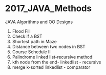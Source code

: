 # 2017_JAVA_Methods
JAVA Algorithms and OO Designs

1. Flood Fill
2. Check if a BST
3. Shortest path in Maze
4. Distance between two nodes in BST
5. Course Schedule II
6. Palindrome linked list-recursive method
7. kth node from the end- linkedlist - recursive
8. merge k-sorted linkedlist - comparator

